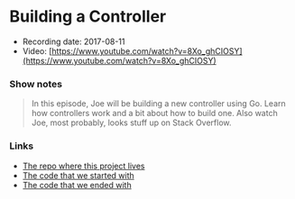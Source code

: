 # Building a Controller

- Recording date: 2017-08-11
- Video: [https://www.youtube.com/watch?v=8Xo_ghCIOSY](https://www.youtube.com/watch?v=8Xo_ghCIOSY)

### Show notes

> In this episode, Joe will be building a new controller using Go.  Learn how controllers work and a bit about how to build one.  Also watch Joe, most probably, looks stuff up on Stack Overflow.

### Links

 - [The repo where this project lives](https://github.com/jbeda/tgik-controller)
 - [The code that we started with](https://github.com/jbeda/tgik-controller/tree/13db5aaa9d9cc6745474b83316dc5faa9fff9c5f)
 - [The code that we ended with](https://github.com/jbeda/tgik-controller/tree/ac55060d60f51fc89240200050e88368d5f58848)